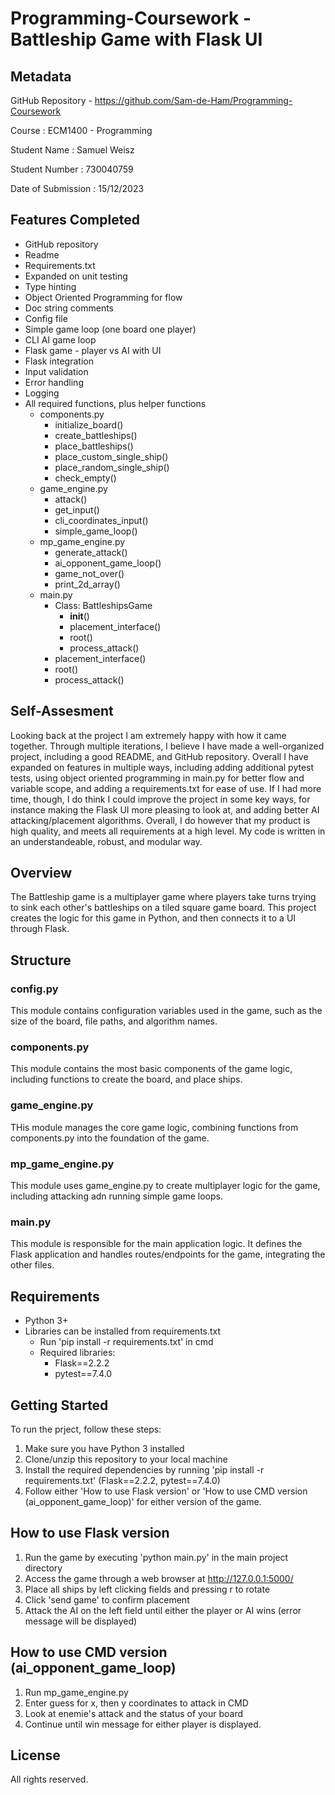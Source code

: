 # Programming-Coursework - Battleship Game with Flask UI

## Metadata
GitHub Repository - https://github.com/Sam-de-Ham/Programming-Coursework 

Course : ECM1400 - Programming

Student Name : Samuel Weisz

Student Number : 730040759

Date of Submission : 15/12/2023

## Features Completed
- GitHub repository
- Readme
- Requirements.txt
- Expanded on unit testing
- Type hinting
- Object Oriented Programming for flow
- Doc string comments
- Config file
- Simple game loop (one board one player)
- CLI AI game loop
- Flask game - player vs AI with UI
- Flask integration
- Input validation
- Error handling
- Logging
- All required functions, plus helper functions
    - components.py
        - initialize_board()
        - create_battleships()
        - place_battleships()
        - place_custom_single_ship()
        - place_random_single_ship()
        - check_empty()
    - game_engine.py
        - attack()
        - get_input()
        - cli_coordinates_input()
        - simple_game_loop()
    - mp_game_engine.py
        - generate_attack()
        - ai_opponent_game_loop()
        - game_not_over()
        - print_2d_array()
    - main.py
        - Class: BattleshipsGame
            - __init__()
            - placement_interface()
            - root()
            - process_attack()
        - placement_interface()
        - root()
        - process_attack()


## Self-Assesment
Looking back at the project I am extremely happy with how it came together. Through multiple iterations, I believe I have made a well-organized project, including a good README, and GitHub repository. Overall I have expanded on features in multiple ways, including adding additional pytest tests, using object oriented programming in main.py for better flow and variable scope, and adding a requirements.txt for ease of use. If I had more time, though, I do think I could improve the project in some key ways, for instance making the Flask UI more pleasing to look at, and adding better AI attacking/placement algorithms. Overall, I do however that my product is high quality, and meets all requirements at a high level. My code is written in an understandeable, robust, and modular way. 

## Overview
The Battleship game is a multiplayer game where players take turns trying to sink each other's battleships on a tiled square game board. This project creates the logic for this game in Python, and then connects it to a UI through Flask. 

## Structure
### config.py
This module contains configuration variables used in the game, such as the size of the board, file paths, and algorithm names.

### components.py
This module contains the most basic components of the game logic, including functions to create the board, and place ships.

### game_engine.py
THis module manages the core game logic, combining functions from components.py into the foundation of the game. 

### mp_game_engine.py 
This module uses game_engine.py to create multiplayer logic for the game, including attacking adn running simple game loops. 

### main.py 
This module is responsible for the main application logic. It defines the Flask application and handles routes/endpoints for the game, integrating the other files. 

## Requirements
- Python 3+
- Libraries can be installed from requirements.txt 
    - Run 'pip install -r requirements.txt' in cmd
    - Required libraries:
        - Flask==2.2.2
        - pytest==7.4.0

## Getting Started
To run the prject, follow these steps:
1. Make sure you have Python 3 installed
2. Clone/unzip this repository to your local machine
3. Install the required dependencies by running 'pip install -r requirements.txt' (Flask==2.2.2, pytest==7.4.0)
4. Follow either 'How to use Flask version' or 'How to use CMD version (ai_opponent_game_loop)' for either version of the game. 

## How to use Flask version
1. Run the game by executing 'python main.py' in the main project directory
2. Access the game through a web browser at http://127.0.0.1:5000/
3. Place all ships by left clicking fields and pressing r to rotate
4. Click 'send game' to confirm placement
5. Attack the AI on the left field until either the player or AI wins (error message will be displayed)

## How to use CMD version (ai_opponent_game_loop)
1. Run mp_game_engine.py
2. Enter guess for x, then y coordinates to attack in CMD
3. Look at enemie's attack and the status of your board
4. Continue until win message for either player is displayed.

## License
All rights reserved. 